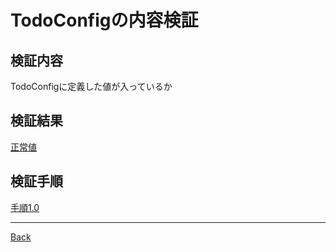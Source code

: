 # TodoConfigの内容検証
## 検証内容
TodoConfigに定義した値が入っているか
## 検証結果
[正常値](./SuccessValue/README.md)  
## 検証手順
[手順1.0](./Process1.0/README.md)  

---
[Back](../README.md)  